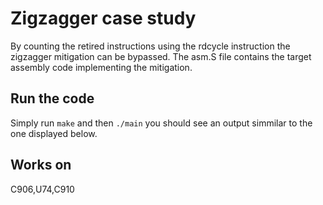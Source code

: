# Zigzagger case study
By counting the retired instructions using the rdcycle instruction the zigzagger mitigation can be bypassed. 
The asm.S file contains the target assembly code implementing the mitigation. 

## Run the code
Simply run `make` and then `./main` you should see an output simmilar to the one displayed below.

## Works on 
C906,U74,C910